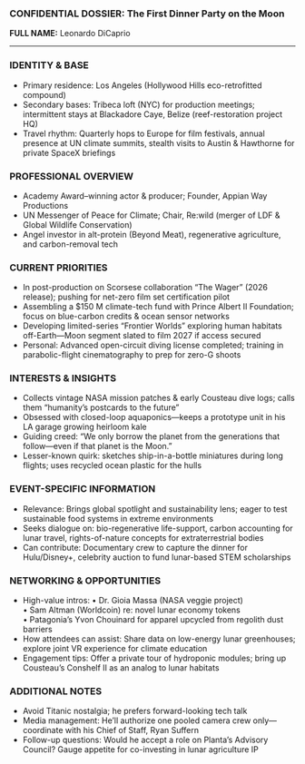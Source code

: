 ### CONFIDENTIAL DOSSIER: The First Dinner Party on the Moon

**FULL NAME:** Leonardo DiCaprio

---
### IDENTITY & BASE
- Primary residence: Los Angeles (Hollywood Hills eco-retrofitted compound)
- Secondary bases: Tribeca loft (NYC) for production meetings; intermittent stays at Blackadore Caye, Belize (reef-restoration project HQ)
- Travel rhythm: Quarterly hops to Europe for film festivals, annual presence at UN climate summits, stealth visits to Austin & Hawthorne for private SpaceX briefings

### PROFESSIONAL OVERVIEW
- Academy Award–winning actor & producer; Founder, Appian Way Productions
- UN Messenger of Peace for Climate; Chair, Re:wild (merger of LDF & Global Wildlife Conservation)
- Angel investor in alt-protein (Beyond Meat), regenerative agriculture, and carbon-removal tech

### CURRENT PRIORITIES
- In post-production on Scorsese collaboration “The Wager” (2026 release); pushing for net-zero film set certification pilot
- Assembling a $150 M climate-tech fund with Prince Albert II Foundation; focus on blue-carbon credits & ocean sensor networks
- Developing limited-series “Frontier Worlds” exploring human habitats off-Earth—Moon segment slated to film 2027 if access secured
- Personal: Advanced open-circuit diving license completed; training in parabolic-flight cinematography to prep for zero-G shoots

### INTERESTS & INSIGHTS
- Collects vintage NASA mission patches & early Cousteau dive logs; calls them “humanity’s postcards to the future”
- Obsessed with closed-loop aquaponics—keeps a prototype unit in his LA garage growing heirloom kale
- Guiding creed: “We only borrow the planet from the generations that follow—even if that planet is the Moon.”
- Lesser-known quirk: sketches ship-in-a-bottle miniatures during long flights; uses recycled ocean plastic for the hulls

### EVENT-SPECIFIC INFORMATION
- Relevance: Brings global spotlight and sustainability lens; eager to test sustainable food systems in extreme environments
- Seeks dialogue on: bio-regenerative life-support, carbon accounting for lunar travel, rights-of-nature concepts for extraterrestrial bodies
- Can contribute: Documentary crew to capture the dinner for Hulu/Disney+, celebrity auction to fund lunar-based STEM scholarships

### NETWORKING & OPPORTUNITIES
- High-value intros: 
  • Dr. Gioia Massa (NASA veggie project)  
  • Sam Altman (Worldcoin) re: novel lunar economy tokens  
  • Patagonia’s Yvon Chouinard for apparel upcycled from regolith dust barriers
- How attendees can assist: Share data on low-energy lunar greenhouses; explore joint VR experience for climate education
- Engagement tips: Offer a private tour of hydroponic modules; bring up Cousteau’s Conshelf II as an analog to lunar habitats

### ADDITIONAL NOTES
- Avoid Titanic nostalgia; he prefers forward-looking tech talk
- Media management: He’ll authorize one pooled camera crew only—coordinate with his Chief of Staff, Ryan Suffern
- Follow-up questions: Would he accept a role on Planta’s Advisory Council? Gauge appetite for co-investing in lunar agriculture IP
